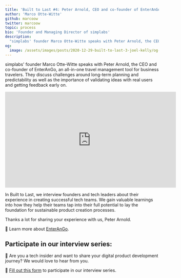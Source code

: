 ```yaml
---
title: 'Built to Last #4: Peter Arnold, CEO and co-founder of EnterAnGo'
author: 'Marco Otte-Witte'
github: marcoow
twitter: marcoow
topic: process
bio: 'Founder and Managing Director of simplabs'
description:
  "simplabs' founder Marco Otte-Witte speaks with Peter Arnold, the CEO and co-founder of EnterAnGo, an all-in-one travel management tool for business travelers."
og:
  image: /assets/images/posts/2020-12-29-built-to-last-3-joel-kelly/og-image.png
---
```


simplabs' founder Marco Otte-Witte speaks with Peter Arnold, the CEO and
co-founder of EnterAnGo, an all-in-one travel management tool for business
travelers. They discuss challenges around long-term planning and predictability
as well as the importance of validating ideas with real users and getting
feedback early on.

<!--break-->

<iframe width="560" height="315" src="https://www.youtube.com/embed/SKRIYNjhbgg" frameborder="0" allow="accelerometer; autoplay; clipboard-write; encrypted-media; gyroscope; picture-in-picture" allowfullscreen></iframe>

In Built to Last, we interview founders and tech leaders about their experience
in creating successful tech teams. We gain valuable learnings into how they help
their teams tap into their full potential to lay the foundation for sustainable
product creation processes.

Thanks a lot for sharing your experience with us, Peter Arnold.

💫 Learn more about [EnterAnGo](https://www.enterango.com).

## Participate in our interview series:

🚀 Are you a tech insider and want to share your digital product development
journey? We would love to hear from you.

📝 [Fill out this form](https://forms.gle/3684tZJ3HqhDXp1p6) to participate in
our interview series.
